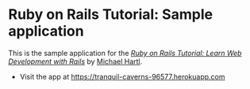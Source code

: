 # Ruby on Rails Tutorial: Sample application

This is the sample application for the
[*Ruby on Rails Tutorial:
Learn Web Development with Rails*](http://www.railstutorial.org/)
by [Michael Hartl](http://www.michaelhartl.com).

* Visit the app at https://tranquil-caverns-96577.herokuapp.com
